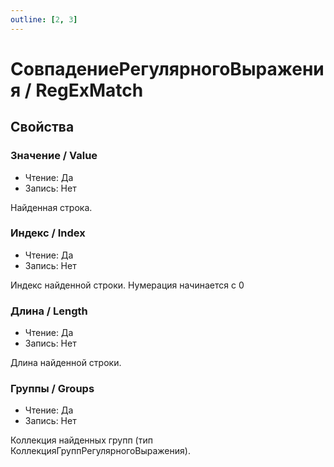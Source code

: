 ```yaml
---
outline: [2, 3]
---
```


# СовпадениеРегулярногоВыражения / RegExMatch


## Свойства


### Значение / Value

* Чтение: Да
* Запись: Нет

Найденная строка.


### Индекс / Index

* Чтение: Да
* Запись: Нет

Индекс найденной строки. Нумерация начинается с 0


### Длина / Length

* Чтение: Да
* Запись: Нет

Длина найденной строки.


### Группы / Groups

* Чтение: Да
* Запись: Нет

Коллекция найденных групп (тип КоллекцияГруппРегулярногоВыражения).

